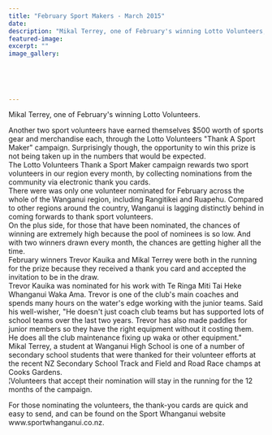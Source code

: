```yaml
---
title: "February Sport Makers - March 2015"
date: 
description: "Mikal Terrey, one of February's winning Lotto Volunteers, from the Wanganui Midweek article 12/3/15..."
featured-image: 
excerpt: ""
image_gallery:
	
	
	
	
	
---
```


<p>Mikal Terrey, one of February's winning Lotto Volunteers.</p>
<p>Another two sport volunteers have earned themselves $500 worth of sports gear and merchandise each, through the Lotto Volunteers "Thank A Sport Maker" campaign. Surprisingly though, the opportunity to win this prize is not being taken up in the numbers that would be expected.<br />The Lotto Volunteers Thank a Sport Maker campaign rewards two sport volunteers in our region every month, by collecting nominations from the community via electronic thank you cards.<br />There were was only one volunteer nominated for February across the whole of the Wanganui region, including Rangitikei and Ruapehu. Compared to other regions around the country, Wanganui is lagging distinctly behind in coming forwards to thank sport volunteers.<br />On the plus side, for those that have been nominated, the chances of winning are extremely high because the pool of nominees is so low. And with two winners drawn every month, the chances are getting higher all the time.<br />February winners Trevor Kauika and Mikal Terrey were both in the running for the prize because they received a thank you card and accepted the invitation to be in the draw.<br />Trevor Kauika was nominated for his work with Te Ringa Miti Tai Heke Whanganui Waka Ama. Trevor is one of the club's main coaches and spends many hours on the water's edge working with the junior teams. Said his well-wisher, "He doesn't just coach club teams but has supported lots of school teams over the last two years. Trevor has also made paddles for junior members so they have the right equipment without it costing them. He does all the club maintenance fixing up waka or other equipment."<br />Mikal Terrey, a student at Wanganui High School is one of a number of secondary school students that were thanked for their volunteer efforts at the recent NZ Secondary School Track and Field and Road Race champs at Cooks Gardens.<br />&brvbar;Volunteers that accept their nomination will stay in the running for the 12 months of the campaign.</p>
<p>For those nominating the volunteers, the thank-you cards are quick and easy to send, and can be found on the Sport Whanganui website www.sportwhanganui.co.nz.</p>

